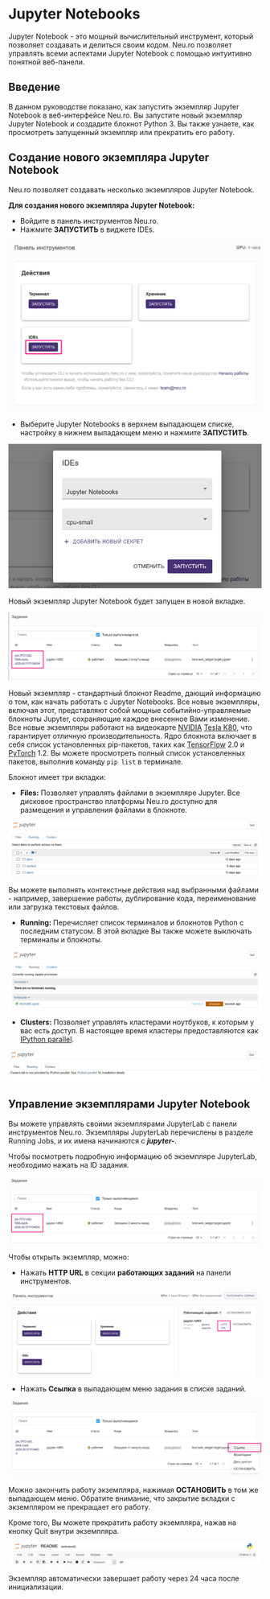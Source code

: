 # Jupyter Notebooks

Jupyter Notebook - это мощный вычислительный инструмент, который позволяет создавать и делиться своим кодом. Neu.ro позволяет управлять всеми аспектами Jupyter Notebook с помощью интуитивно понятной веб-панели.

## Введение

В данном руководстве показано, как запустить экземпляр Jupyter Notebook в веб-интерфейсе Neu.ro. Вы запустите новый экземпляр Jupyter Notebook и создадите блокнот Python 3. Вы также узнаете, как просмотреть запущенный экземпляр или прекратить его работу.

## Создание нового экземпляра Jupyter Notebook

Neu.ro позволяет создавать несколько экземпляров Jupyter Notebook.

**Для создания нового экземпляра Jupyter Notebook:**

* Войдите в панель инструментов Neu.ro.
* Нажмите **ЗАПУСТИТЬ** в виджете IDEs.

![&#x412;&#x438;&#x434;&#x436;&#x435;&#x442; IDEs](../.gitbook/assets/image%20%2855%29.png)

* Выберите Jupyter Notebooks в верхнем выпадающем списке, настройку в нижнем выпадающем меню и нажмите **ЗАПУСТИТЬ**.

![](../.gitbook/assets/image%20%2853%29.png)

Новый экземпляр Jupyter Notebook будет запущен в новой вкладке.

![](../.gitbook/assets/image%20%2832%29.png)

Новый экземпляр - стандартный блокнот Readme, дающий информацию о том, как начать работать с Jupyter Notebooks. Все новые экземпляры, включая этот, представляют собой мощные событийно-управляемые блокноты Jupyter, сохраняющие каждое внесенное Вами изменение. Все новые экземпляры работают на видеокарте [NVIDIA](https://www.nvidia.com/en-gb/data-center/tesla-k80/) [Tesla K80](https://www.nvidia.com/en-gb/data-center/tesla-k80/), что гарантирует отличную производительность. Ядро блокнота включает в себя список установленных pip-пакетов, таких как [TensorFlow](https://www.tensorflow.org/) 2.0 и [PyTorch](https://pytorch.org/) 1.2. Вы можете просмотреть полный список установленных пакетов, выполнив команду `pip list` в терминале.

Блокнот имеет три вкладки:

* **Files:** Позволяет управлять файлами в экземпляре Jupyter. Все дисковое пространство платформы Neu.ro доступно для размещения и управления файлами в блокноте.

![&#x412;&#x43A;&#x43B;&#x430;&#x434;&#x43A;&#x430; Files](../.gitbook/assets/image%20%2844%29.png)

Вы можете выполнять контекстные действия над выбранными файлами - например, завершение работы, дублирование кода, переименование или загрузка текстовых файлов.

* **Running:** Перечисляет список терминалов и блокнотов Python с последним статусом. В этой вкладке Вы также можете выключать терминалы и блокноты.

![&#x412;&#x43A;&#x43B;&#x430;&#x434;&#x43A;&#x430; Running](../.gitbook/assets/image%20%2847%29.png)

* **Clusters:** Позволяет управлять кластерами ноутбуков, к которым у вас есть доступ. В настоящее время кластеры предоставляются как [IPython parallel](https://github.com/ipython/ipyparallel).

![&#x412;&#x43A;&#x43B;&#x430;&#x434;&#x43A;&#x430; Clusters](../.gitbook/assets/Jupyter_Clusters.jpg)

## Управление экземплярами Jupyter Notebook

Вы можете управлять своими экземплярами JupyterLab с панели инструментов Neu.ro. Экземпляры JupyterLab перечислены в разделе Running Jobs, и их имена начинаются с _**jupyter-**_.

Чтобы посмотреть подробную информацию об экземпляре JupyterLab, необходимо нажать на ID задания.

![](../.gitbook/assets/image%20%285%29.png)

Чтобы открыть экземпляр, можно:

* Нажать **HTTP URL** в секции **работающих заданий** на панели инструментов.

![](../.gitbook/assets/image%20%2840%29.png)

* Нажать **Ссылка** в выпадающем меню задания в списке заданий.

![](../.gitbook/assets/image%20%2830%29.png)

Можно закончить работу экземпляра, нажимая **ОСТАНОВИТЬ** в том же выпадающем меню. Обратите внимание, что закрытие вкладки с экземпляром не прекращает его работу.

Кроме того, Вы можете прекратить работу экземпляра, нажав на кнопку Quit внутри экземпляра.

![](../.gitbook/assets/image%20%2820%29.png)

Экземпляр автоматически завершает работу через 24 часа после инициализации.

